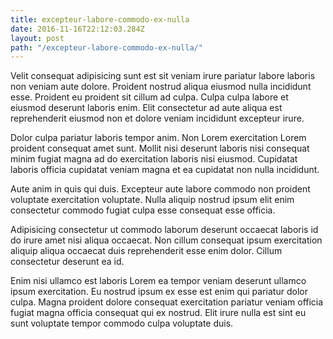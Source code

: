 ```yaml
---
title: excepteur-labore-commodo-ex-nulla
date: 2016-11-16T22:12:03.284Z
layout: post
path: "/excepteur-labore-commodo-ex-nulla/"
---
```


Velit consequat adipisicing sunt est sit veniam irure pariatur labore laboris non veniam aute dolore. Proident nostrud aliqua eiusmod nulla incididunt esse. Proident eu proident sit cillum ad culpa. Culpa culpa labore et eiusmod deserunt laboris enim. Elit consectetur ad aute aliqua est reprehenderit eiusmod non et dolore veniam incididunt excepteur irure.

Dolor culpa pariatur laboris tempor anim. Non Lorem exercitation Lorem proident consequat amet sunt. Mollit nisi deserunt laboris nisi consequat minim fugiat magna ad do exercitation laboris nisi eiusmod. Cupidatat laboris officia cupidatat veniam magna et ea cupidatat non nulla incididunt.

Aute anim in quis qui duis. Excepteur aute labore commodo non proident voluptate exercitation voluptate. Nulla aliquip nostrud ipsum elit enim consectetur commodo fugiat culpa esse consequat esse officia.

Adipisicing consectetur ut commodo laborum deserunt occaecat laboris id do irure amet nisi aliqua occaecat. Non cillum consequat ipsum exercitation aliquip aliqua occaecat duis reprehenderit esse enim dolor. Cillum consectetur deserunt ea id.

Enim nisi ullamco est laboris Lorem ea tempor veniam deserunt ullamco ipsum exercitation. Eu nostrud ipsum ex esse est enim qui pariatur dolor culpa. Magna proident dolore consequat exercitation pariatur veniam officia fugiat magna officia consequat qui ex nostrud. Elit irure nulla est sint eu sunt voluptate tempor commodo culpa voluptate duis.
